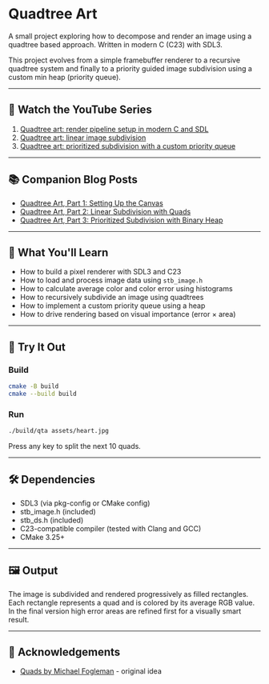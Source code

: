 # Quadtree Art

A small project exploring how to decompose and render an image using a quadtree based approach. Written in modern C (C23) with SDL3.

This project evolves from a simple framebuffer renderer to a recursive quadtree system and finally to a priority guided image subdivision using a custom min heap (priority queue).

---

## 🎥 Watch the YouTube Series

1. [Quadtree art: render pipeline setup in modern C and SDL](https://youtu.be/lCIzISWEVok)
2. [Quadtree art: linear image subdivision](https://youtu.be/0BZQA85i_Ms)
3. [Quadtree art: prioritized subdivision with a custom priority queue](https://youtu.be/ZPUmQKPxDR0)

---

## 📚 Companion Blog Posts

- [Quadtree Art, Part 1: Setting Up the Canvas](https://letsreinventthewheel.github.io/blog/quadtree-art-part1-sdl/)
- [Quadtree Art, Part 2: Linear Subdivision with Quads](https://letsreinventthewheel.github.io/blog/quadtree-art-part2-linear/)
- [Quadtree Art, Part 3: Prioritized Subdivision with Binary Heap](https://letsreinventthewheel.github.io/blog/quadtree-art-part3-heap/)

---

## 🧠 What You'll Learn

- How to build a pixel renderer with SDL3 and C23
- How to load and process image data using `stb_image.h`
- How to calculate average color and color error using histograms
- How to recursively subdivide an image using quadtrees
- How to implement a custom priority queue using a heap
- How to drive rendering based on visual importance (error × area)

---

## 🧪 Try It Out

### Build

```bash
cmake -B build
cmake --build build
```

### Run

```bash
./build/qta assets/heart.jpg
```

Press any key to split the next 10 quads.

---

## 🛠️ Dependencies

- SDL3 (via pkg-config or CMake config)
- stb_image.h (included)
- stb_ds.h (included)
- C23-compatible compiler (tested with Clang and GCC)
- CMake 3.25+

---

## 🖼️ Output

The image is subdivided and rendered progressively as filled rectangles. Each rectangle represents a quad and is colored by its average RGB value. In the final version high error areas are refined first for a visually smart result.

---

## 🙏 Acknowledgements

- [Quads by Michael Fogleman](https://github.com/fogleman/Quads) - original idea
